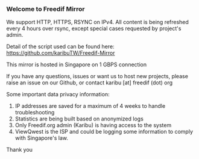 ### Welcome to Freedif Mirror

We support HTTP, HTTPS, RSYNC on IPv4.
All content is being refreshed every 4 hours over rsync, except special cases requested by project's admin.

Detail of the script used can be found here:
https://github.com/karibuTW/Freedif-Mirror

This mirror is hosted in Singapore on 1 GBPS connection

If you have any questions, issues or want us to host new projects, please raise an issue on our Github, or contact karibu [at] freedif (dot) org

Some important data privacy information:

1. IP addresses are saved for a maximum of 4 weeks to handle troubleshooting
2. Statistics are being built based on anonymized logs
3. Only Freedif.org admin (Karibu) is having access to the system
4. ViewQwest is the ISP and could be logging some information to comply with Singapore's law.

Thank you
